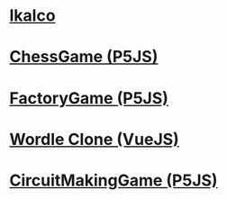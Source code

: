 # <a href="https://github.com/ikalco/">Ikalco</a>

# <a href="https://ikalco.github.io/ChessGame/">ChessGame (P5JS)</a>

# <a href="https://ikalco.github.io/FactoryGameImproved/">FactoryGame (P5JS)</a>

# <a href="https://ikalco.github.io/wordle/dist/">Wordle Clone (VueJS)</a>

# <a href="https://ikalco.github.io/CircuitMakingGame/">CircuitMakingGame (P5JS)</a>
